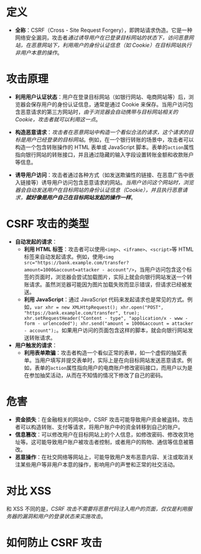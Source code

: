 # 定义
    
- **全称**：CSRF（Cross - Site Request Forgery），即跨站请求伪造。它是一种网络安全漏洞，攻击者*通过诱导用户在已登录目标网站的状态下，访问恶意网站，在恶意网站下，利用用户的身份认证信息（如 Cookie）在目标网站执行非用户本意的操作*。

# 攻击原理
    
- **利用用户认证状态**：用户在登录目标网站（如银行网站、电商网站等）后，浏览器会保存用户的身份认证信息，通常是通过 Cookie 来保存。当用户访问包含恶意请求的第三方网站时，*由于浏览器会自动携带与目标网站相关的 Cookie，攻击者就可以利用这一点*。

- **构造恶意请求**：*攻击者在恶意网站中构造一个看似合法的请求，这个请求的目标是用户已经登录的目标网站*。例如，在一个银行转账的场景中，攻击者可以构造一个包含转账操作的 HTML 表单或 JavaScript 脚本。表单的`action`属性指向银行网站的转账接口，并且通过隐藏的输入字段设置转账金额和收款账户等信息。

- **诱导用户访问**：攻击者通过各种方式（如发送欺骗性的链接、在恶意广告中嵌入链接等）诱导用户访问包含恶意请求的网站。*当用户访问这个网站时，浏览器会自动发送用户在目标网站的身份认证信息（Cookie），并且执行恶意请求，**就好像是用户自己在目标网站发起的操作一样***。

# CSRF 攻击的类型
    
- **自动发起的请求**：
	- **利用 HTML 标签**：攻击者可以使用`<img>`、`<iframe>`、`<script>`等 HTML 标签来自动发起请求。例如，使用`<img src="https://bank.example.com/transfer?amount=1000&account=attacker - account"/>`，当用户访问包含这个标签的页面时，浏览器会尝试加载图片，实际上就会向银行网站发送一个转账请求。虽然浏览器可能因为图片加载失败而显示错误，但请求已经被发送。
	- **利用 JavaScript**：通过 JavaScript 代码来发起请求也是常见的方式。例如，`var xhr = new XMLHttpRequest(); xhr.open("POST", "https://bank.example.com/transfer", true); xhr.setRequestHeader("Content - type", "application/x - www - form - urlencoded"); xhr.send("amount = 1000&account = attacker - account");`。如果用户访问的页面包含这样的脚本，就会向银行网站发送转账请求。
- **用户触发的请求**：
	- **利用表单欺骗**：攻击者构造一个看似正常的表单，如一个虚假的抽奖表单。当用户填写并提交表单时，实际上是在向目标网站发送恶意请求。例如，表单的`action`属性指向用户的电商账户修改密码接口，而用户以为是在参加抽奖活动，从而在不知情的情况下修改了自己的密码。

# 危害
    
- **资金损失**：在金融相关的网站中，CSRF 攻击可能导致用户资金被盗转。攻击者可以构造转账、支付等请求，将用户账户中的资金转移到自己的账户。
- **信息篡改**：可以修改用户在目标网站上的个人信息，如修改密码、修改收货地址等。这可能导致用户账户被攻击者控制，或者用户的购物、通信等信息被篡改。
- **恶意操作**：在社交网络等网站上，可能导致用户发布恶意内容、关注或取消关注某些用户等非用户本意的操作，影响用户的声誉和正常的社交活动。

# 对比 XSS

和 XSS 不同的是，*CSRF 攻击不需要将恶意代码注入用户的页面，仅仅是利用服务器的漏洞和用户的登录状态来实施攻击*。


# 如何防止 CSRF 攻击

